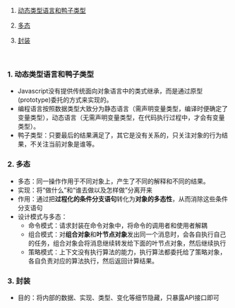 1. [动态类型语言和鸭子类型](#1)

2. [多态](#2)

3. [封装](#3)

   ​

<h3 id="#1">1. 动态类型语言和鸭子类型</h3>

* Javascript没有提供传统面向对象语言中的类式继承，而是通过原型(prototype)委托的方式来实现的。
* 编程语言按照数据类型大致分为静态语言（需声明变量类型，编译时便确定了变量类型），动态语言（无需声明变量类型，在代码执行过程中，才会有变量类型）。
* 鸭子类型：只要最后的结果满足了，其它是没有关系的，只关注对象的行为结果，不关注当前对象是谁等。



<h3 id="#2">2. 多态</h3>

* 多态：同一操作作用于不同对象上，产生了不同的解释和不同的结果。
* 实现：将“做什么”和“谁去做以及怎样做”分离开来
* 作用：通过把**过程化的条件分支语句**转化为**对象的多态性**，从而消除这些条件分支语句
* 设计模式与多态：
  * 命令模式：请求封装在命令对象中，将命令的调用者和使用者解耦
  * 组合模式：对**组合对象**和**叶节点对象**发出同一个消息时，会各自执行自己的任务，组合对象会将消息继续转发给下面的叶节点对象，然后继续执行
  * 策略模式：上下文没有执行算法的能力，执行算法都委托给了策略对象，各自负责对应的算法执行，然后返回计算结果。



<h3 id="#3">3. 封装</h3>

* 目的：将内部的数据、实现、类型、变化等细节隐藏，只暴露API接口即可